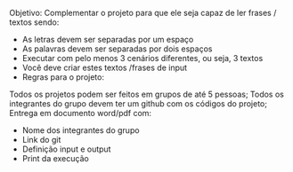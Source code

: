 Objetivo: Complementar o projeto para que ele seja capaz de ler frases / textos sendo:
- As letras devem ser separadas por um espaço
- As palavras devem ser separadas por dois espaços
- Executar com pelo menos 3 cenários diferentes, ou seja, 3 textos
- Você deve criar estes textos /frases de input
- Regras para o projeto:

Todos os projetos podem ser feitos em grupos de até 5 pessoas;
Todos os integrantes do grupo devem ter um github com os códigos do projeto;
Entrega em documento word/pdf com:
- Nome dos integrantes do grupo
- Link do git
- Definição input e output
- Print da execução

